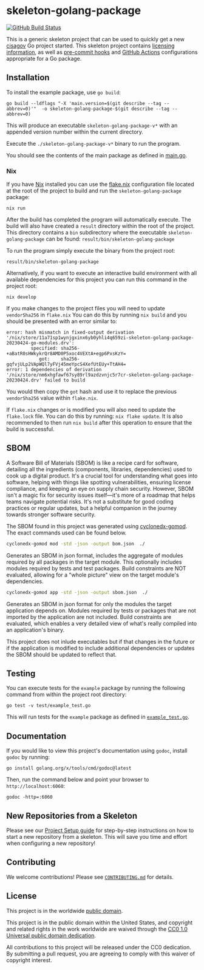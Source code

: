 # skeleton-golang-package #

[![GitHub Build Status](https://github.com/cisagov/skeleton-golang-package/workflows/build/badge.svg)](https://github.com/cisagov/skeleton-golang-package/actions)

This is a generic skeleton project that can be used to quickly get a
new [cisagov](https://github.com/cisagov) Go project started.
This skeleton project contains [licensing information](LICENSE), as
well as [pre-commit hooks](https://pre-commit.com) and
[GitHub Actions](https://github.com/features/actions) configurations
appropriate for a Go package.

## Installation ##

To install the example package, use `go build`:

```console
go build --ldflags "-X 'main.version=$(git describe --tag --abbrev=0)'"  -o skeleton-golang-package-$(git describe --tag --abbrev=0)
```

This will produce an executable `skeleton-golang-package-v*` with an appended
version number within the current directory.

Execute the `./skeleton-golang-package-v*` binary to run the program.

You should see the contents of the main package as defined in [main.go](main.go).

### Nix ###

If you have [Nix](https://nixos.org/download.html) installed you can use
the [flake.nix](flake.nix) configuration file located at the root of the
project to build and run the `skeleton-golang-package` package:

```console
nix run
```

After the build has completed the program will automatically execute. The build
will also have created a `result` directory within the root of the project.
This directory contains a `bin` subdirectory where the executable
`skeleton-golang-package` can be found:
`result/bin/skeleton-golang-package`

To run the program simply execute the binary from the project root:

```console
result/bin/skeleton-golang-package
```

Alternatively, if you want to execute an interactive build environment
with all available dependencies for this project you can run this
command in the project root:

```console
nix develop
```

If you make changes to the project files you will need to update `vendorSha256`
in `flake.nix`  You can do this by running `nix build` and you should be presented
with an error similar to:

```console
error: hash mismatch in fixed-output derivation '/nix/store/11a71sp1wynjgxinx6yb0yhli4q659zi-skeleton-golang-package-20230424-go-modules.drv':
         specified: sha256-+aBatR0sHWkykrQr8AMD0P5xoc4VEXtA+egp6PxsKzY=
            got:    sha256-gqfvjULp2VApWQl7yFVj45meYpcS4XefUtEUy+TtAH4=
error: 1 dependencies of derivation '/nix/store/nm6xhgfawf67sy89rl9azdzvnjc5r7cr-skeleton-golang-package-20230424.drv' failed to build
```

You would then copy the `got` hash and use it to replace the previous
 `vendorSha256` value within `flake.nix`.

If `flake.nix` changes or is modified you will also need to update the
`flake.lock` file. You can do this by running: `nix flake update`. It is
also recommended to then run `nix build` after this operation to ensure
that the build is successful.

## SBOM ##

A Software Bill of Materials (SBOM) is like a recipe card for software,
detailing all the ingredients (components, libraries, dependencies)
used to cook up a digital product. It's a crucial tool for understanding
what goes into software, helping with things like spotting vulnerabilities,
ensuring license compliance, and keeping an eye on supply chain security.
However, SBOM isn't a magic fix for security issues itself—it's more of a
roadmap that helps teams navigate potential risks. It's not a substitute
for good coding practices or regular updates, but a helpful companion in
the journey towards stronger software security.

The SBOM found in this project was generated using [cyclonedx-gomod](https://github.com/CycloneDX/cyclonedx-gomod).
The exact commands used can be found below.

```bash
cyclonedx-gomod mod -std -json -output bom.json  ./
```

Generates an SBOM in json format, includes the aggregate of modules
required by all packages in the target module. This optionally
includes modules required by tests and test packages. Build
constraints are NOT evaluated, allowing for a "whole picture"
view on the target module's dependencies.

```bash
cyclonedx-gomod app -std -json -output sbom.json  ./
```

Generates an SBOM in json format for only the
modules the target application depends on. Modules required by tests
or packages that are not imported by the application are not included.
Build constraints are evaluated, which enables a very detailed view of
what's really compiled into an application's binary.

This project does not inlude executables but if that changes in the future
or if the application is modified to include additional dependencies or updates
the SBOM should be updated to reflect that.

## Testing ##

You can execute tests for the `example` package by running the following
command from within the project root directory:

```console
go test -v test/example_test.go
```

This will run tests for the `example` package as defined in
[`example_test.go`](test/example_test.go).

## Documentation ##

If you would like to view this project's documentation
using `godoc`, install `godoc` by running:

```console
go install golang.org/x/tools/cmd/godoc@latest
```

Then, run the command below and point your browser to `http://localhost:6060`:

```console
godoc -http=:6060
```

## New Repositories from a Skeleton ##

Please see our [Project Setup guide](https://github.com/cisagov/development-guide/tree/develop/project_setup)
for step-by-step instructions on how to start a new repository from
a skeleton. This will save you time and effort when configuring a
new repository!

## Contributing ##

We welcome contributions!  Please see [`CONTRIBUTING.md`](CONTRIBUTING.md) for
details.

## License ##

This project is in the worldwide [public domain](LICENSE).

This project is in the public domain within the United States, and
copyright and related rights in the work worldwide are waived through
the [CC0 1.0 Universal public domain
dedication](https://creativecommons.org/publicdomain/zero/1.0/).

All contributions to this project will be released under the CC0
dedication. By submitting a pull request, you are agreeing to comply
with this waiver of copyright interest.
